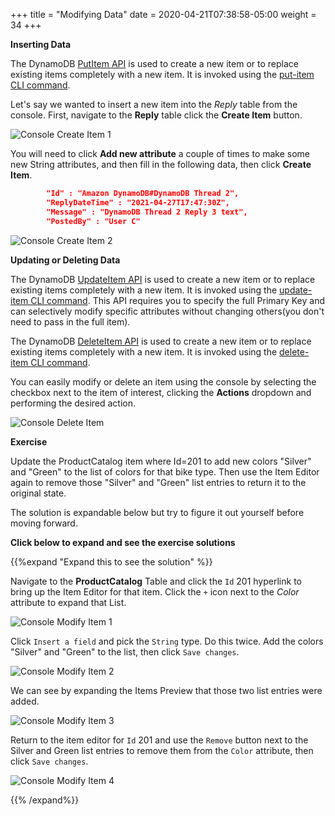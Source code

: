+++
title = "Modifying Data"
date = 2020-04-21T07:38:58-05:00
weight = 34
+++

**Inserting Data**

The DynamoDB [PutItem API](https://docs.aws.amazon.com/amazondynamodb/latest/APIReference/API_PutItem.html) is used to create a new item or to replace existing items completely with a new item.  It is invoked using the [put-item CLI command](https://docs.aws.amazon.com/cli/latest/reference/dynamodb/put-item.html).

Let's say we wanted to insert a new item into the *Reply* table from the console.  First, navigate to the **Reply** table click the **Create Item** button.

![Console Create Item 1](/images/hands-on-labs/explore-console/console_create_item_1.png)

You will need to click **Add new attribute** a couple of times to make some new String attributes, and then fill in the following data, then click **Create Item**.

```json
        "Id" : "Amazon DynamoDB#DynamoDB Thread 2",
        "ReplyDateTime" : "2021-04-27T17:47:30Z",
        "Message" : "DynamoDB Thread 2 Reply 3 text",
        "PostedBy" : "User C"
```

![Console Create Item 2](/images/hands-on-labs/explore-console/console_create_item_2.png)

**Updating or Deleting Data**

The DynamoDB [UpdateItem API](https://docs.aws.amazon.com/amazondynamodb/latest/APIReference/API_UpdateItem.html) is used to create a new item or to replace existing items completely with a new item.  It is invoked using the [update-item CLI command](https://docs.aws.amazon.com/cli/latest/reference/dynamodb/update-item.html).  This API requires you to specify the full Primary Key and can selectively modify specific attributes without changing others(you don't need to pass in the full item).

The DynamoDB [DeleteItem API](https://docs.aws.amazon.com/amazondynamodb/latest/APIReference/API_DeleteItem.html) is used to create a new item or to replace existing items completely with a new item.  It is invoked using the [delete-item CLI command](https://docs.aws.amazon.com/cli/latest/reference/dynamodb/delete-item.html).

You can easily modify or delete an item using the console by selecting the checkbox next to the item of interest, clicking the **Actions** dropdown and performing the desired action.

![Console Delete Item](/images/hands-on-labs/explore-console/console_delete_item.png)

**Exercise**

Update the ProductCatalog item where Id=201 to add new colors "Silver" and "Green" to the list of colors for that bike type.  Then use the Item Editor again to remove those "Silver" and "Green" list entries to return it to the original state.

The solution is expandable below but try to figure it out yourself before moving forward.

**Click below to expand and see the exercise solutions**

{{%expand "Expand this to see the solution" %}}

Navigate to the **ProductCatalog** Table and click the `Id` 201 hyperlink to bring up the Item Editor for that item. Click the `+` icon next to the *Color* attribute to expand that List.

![Console Modify Item 1](/images/hands-on-labs/explore-console/console_modify_item_1.png)

Click `Insert a field` and pick the `String` type.  Do this twice.  Add the colors "Silver" and "Green" to the list, then click `Save changes`.

![Console Modify Item 2](/images/hands-on-labs/explore-console/console_modify_item_2.png)

We can see by expanding the Items Preview that those two list entries were added.

![Console Modify Item 3](/images/hands-on-labs/explore-console/console_modify_item_3.png)

Return to the item editor for `Id` 201 and use the `Remove` button next to the Silver and Green list entries to remove them from the `Color` attribute, then click `Save changes`.

![Console Modify Item 4](/images/hands-on-labs/explore-console/console_modify_item_4.png)

{{% /expand%}}
